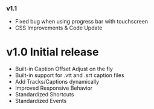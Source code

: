 
### v1.1

- Fixed bug when using progress bar with touchscreen
- CSS Improvements & Code Update

# v1.0 Initial release

- Built-in Caption Offset Adjust on the fly
- Built-in support for .vtt and .srt caption files
- Add Tracks/Captions dynamically
- Improved Responsive Behavior
- Standardized Shortcuts
- Standardized Events
